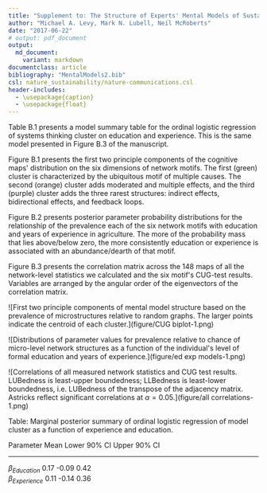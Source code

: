```yaml
---
title: "Supplement to: The Structure of Experts' Mental Models of Sustainable Agriculture"
author: "Michael A. Levy, Mark N. Lubell, Neil McRoberts"
date: "2017-06-22"
# output: pdf_document
output:
  md_document:
    variant: markdown
documentclass: article
bibliography: "MentalModels2.bib"
csl: nature_sustainability/nature-communications.csl
header-includes: 
  - \usepackage{caption}
  - \usepackage{float}
---
```


<!-- \captionsetup[table]{labelformat=empty} -->





Table B.1 presents a model summary table for the ordinal logistic regression of systems thinking cluster on education and experience. This is the same model presented in Figure B.3 of the manuscript.

Figure B.1 presents the first two principle components of the cognitive maps' distribution on the six dimensions of network motifs. The first (green) cluster is characterized by the ubiquitous motif of multiple causes. The second (orange) cluster adds moderated and multiple effects, and the third (purple) cluster adds the three rarest structures: indirect effects, bidirectional effects, and feedback loops.

Figure B.2 presents posterior parameter probability distributions for the relationship of the prevalence each of the six network motifs with education and years of experience in agriculture. The more of the probability mass that lies above/below zero, the more consistently education or experience is associated with an abundance/dearth of that motif.

Figure B.3 presents the correlation matrix across the 148 maps of all the network-level statistics we calculated and the six motif's CUG-test results. Variables are arranged by the angular order of the eigenvectors of the correlation matrix.

![First two principle components of mental model structure based on the prevalence of microstructures relative to random graphs. The larger points indicate the centroid of each cluster.](figure/CUG biplot-1.png)

![Distributions of parameter values for prevalence relative to chance of micro-level network structures as a function of the individual's level of formal education and years of experience.](figure/ed exp models-1.png)




![Correlations of all measured network statistics and CUG test results. LUBedness is least-upper boundedness; LLBedness is least-lower boundedness, i.e. LUBedness of the transpose of the adjacency matrix. Astricks reflect significant correlations at $\alpha = 0.05$.](figure/all correlations-1.png)




Table: Marginal posterior summary of ordinal logistic regression of model cluster as a function of experience and education.

Parameter               Mean    Lower 90% CI    Upper 90% CI 
---------------------  ------  --------------  --------------
$\beta_{Education}$     0.17       -0.09            0.42     
$\beta_{Experience}$    0.11       -0.14            0.36     

